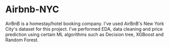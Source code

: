 # Airbnb-NYC
AirBnB is a homestay/hotel booking company. I've used AirBnB's New York City's dataset for this project. 
I've performed EDA, data cleaning and price prediction using certain ML algorithms such as Decision tree, XGBoost and Random Forest.
